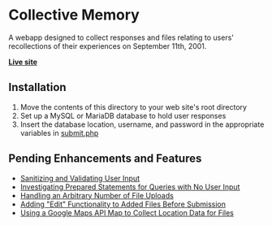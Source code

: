 # Collective Memory

A webapp designed to collect responses and files relating to users'
recollections of their experiences on September 11th, 2001.

[**Live site**](http://collectivememory.cias.rit.edu)

## Installation

1. Move the contents of this directory to your web site's root directory
2. Set up a MySQL or MariaDB database to hold user responses
3. Insert the database location, username, and password in the appropriate variables in [submit.php](https://github.com/faokryn/rit-magic-dh-prototypes/blob/master/collective-memory/submit.php)

## Pending Enhancements and Features

- [Sanitizing and Validating User Input](https://github.com/faokryn/rit-magic-dh-prototypes/issues/1)
- [Investigating Prepared Statements for Queries with No User Input](https://github.com/faokryn/rit-magic-dh-prototypes/issues/2)
- [Handling an Arbitrary Number of File Uploads](https://github.com/faokryn/rit-magic-dh-prototypes/issues/3)
- [Adding "Edit" Functionality to Added Files Before Submission](https://github.com/faokryn/rit-magic-dh-prototypes/issues/4)
- [Using a Google Maps API Map to Collect Location Data for Files](https://github.com/faokryn/rit-magic-dh-prototypes/issues/5)
